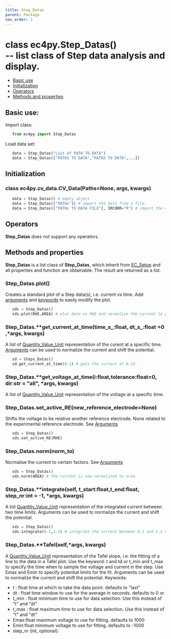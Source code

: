 ```yaml
---
title: Step_Datas
parent: Package
nav_order: 1
---
```



# class ec4py.Step_Datas()<br> -- list class of Step data analysis and display. 

- [Basic use](#basic-use)
- [Initialization](#initialization)
- [Operators](#operators)
- [Methods and properties](#methods-and-properties)


## Basic use:

Import class:
```python
   from ec4py import Step_Datas
```
Load data set:
```python
   data = Step_Datas("List of PATH TO DATA")
   data = Step_Datas(["PATH1 TO DATA","PATH2 TO DATA",...])
```



## Initialization

### class ec4py.cv_data.CV_Data(Paths=None, args, kwargs)
```python
   data = Step_Datas() # empty object
   data = Step_Datas(["PATHs"]) # import the data from a file.
   data = Step_Datas(["PATHs TO DATA FILE"], IRCORR="R") # import the data from a file and apply iR-correction.
```

## Operators

**Step_Datas** does not support any operators.


## Methods and properties

**Step_Datas** is a list class of **Step_Datas**, which inherit from [EC_Setup](ec4py_ec_setup.md) and all properties and function are obtainable. The result are returned as a list.

### Step_Datas.**plot()**

Creates a standard plot of a Step data(s), i.e. current vs time. Add [arguments](ec4py_args.md) and [keywords](ec4py_keywords.md) to easily modify the plot.
```python
   sds = Step_Datas()
   sds.plot(RHE,AREA) # plot data vs RHE and normalize the current to geometric area.
```

### Step_Datas.**get_current_at_time(time_s_:float, dt_s_:float =0 ,*args, **kwargs)**
A list of [Quantity_Value_Unit](ec4py_util.md) representation of the curent at a specific time. [Arguments](ec4py_args.md) can be used to normalize the current and shift the potential.
```python
   sd = Steps_Datas()
   sd.get_current_at_time(0.1) # gets the current at 0.1V.
```

### Step_Datas.**get_voltage_at_time(i:float,tolerance:float=0,  dir:str = "all", *args, **kwargs)**
A list of [Quantity_Value_Unit](ec4py_util.md) representation of the voltage at a specific time. 

 
### Step_Datas.**set_active_RE(new_reference_electrode=None)**
Shifts the voltage to be relative another reference electrode. None related to the experimental reference electrode. See [Arguments](ec4py_args.md)
```python
   sds = Step_Datas()
   sds.set_active_RE(RHE)
```

### Step_Datas.**norm(norm_to)**

Normalise the current to certain factors. See [Arguments](ec4py_args.md)
```python
   sds = Step_Datas()
   sds.norm(AREA) # the current is now normalized to area
```


### Step_Datas.**integrate(self, t_start:float,t_end:float, step_nr:int = -1, *args, **kwargs)**
A list [Quantity_Value_Unit](ec4py_util.md) representation of the integrated current between two time limits. Arguments can be used to normailze the current and shift the potential.
```python
   sds = Step_Datas()
   sds.integrate(0.1,1.1) # integrate the current between 0.1 and 1.1 V.
```

### Step_Datas.**Tafel(self,*args, **kwargs)**
A [Quantity_Value_Unit](ec4py_util.md) representation of the Tafel slope, i.e. the fitting of a line to the data in a Tafel plot. Use the keyword: t and td or t_min and t_max to specify the time when to sample the voltage and current in the step. Use Emax and Emin to specify potential limits for the fit.  Arguments can be used to normailze the current and shift the potential.
Keywords:
   - t : float time at which to take the data point. defaults to "last"        
   - dt : float time window to use for the average in seconds. defaults to 0
   or
   - t_min : float minimum time to use for data selection. Use this instead of "t" and "dt"
   - t_max : float maximum time to use for data selection. Use this instead of "t" and "dt"
   - Emax:float maximum voltage to use for fitting. defaults to 1000
   - Emin:float minimum voltage to use for fitting. defaults to -1000
   - step_nr (int, optional): 

